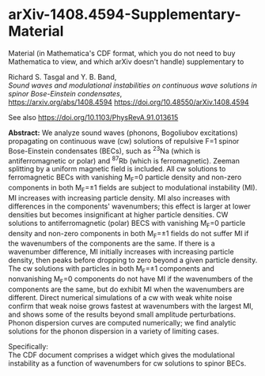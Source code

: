 # arXiv-1408.4594-Supplementary-Material

Material (in Mathematica's CDF format, which you do not need to buy Mathematica to view, and which arXiv doesn't handle) supplementary to

Richard S. Tasgal and Y. B. Band,<br>
<em>Sound waves and modulational instabilities on continuous wave solutions in spinor Bose-Einstein condensates</em>,<br>
https://arxiv.org/abs/1408.4594
https://doi.org/10.48550/arXiv.1408.4594

See also https://doi.org/10.1103/PhysRevA.91.013615

**Abstract:**
We analyze sound waves (phonons, Bogoliubov excitations) propagating on continuous wave (cw) solutions of repulsive F=1 spinor Bose-Einstein condensates (BECs), such as <sup>23</sup>Na (which is antiferromagnetic or polar) and <sup>87</sup>Rb (which is ferromagnetic). Zeeman splitting by a uniform magnetic field is included. All cw solutions to ferromagnetic BECs with vanishing M<sub>F</sub>=0 particle density and non-zero components in both M<sub>F</sub>=±1 fields are subject to modulational instability (MI). MI increases with increasing particle density. MI also increases with differences in the components' wavenumbers; this effect is larger at lower densities but becomes insignificant at higher particle densities. CW solutions to antiferromagnetic (polar) BECS with vanishing M<sub>F</sub>=0 particle density and non-zero components in both M<sub>F</sub>=±1 fields do not suffer MI if the wavenumbers of the components are the same. If there is a wavenumber difference, MI initially increases with increasing particle density, then peaks before dropping to zero beyond a given particle density. The cw solutions with particles in both M<sub>F</sub>=±1 components and nonvanishing M<sub>F</sub>=0 components do not have MI if the wavenumbers of the components are the same, but do exhibit MI when the wavenumbers are different. Direct numerical simulations of a cw with weak white noise confirm that weak noise grows fastest at wavenumbers with the largest MI, and shows some of the results beyond small amplitude perturbations. Phonon dispersion curves are computed numerically; we find analytic solutions for the phonon dispersion in a variety of limiting cases.

Specifically:<br>
The CDF document comprises a widget which gives the modulational instability as a function of wavenumbers for cw solutions to spinor BECs.
